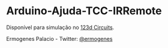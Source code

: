 # Arduino-Ajuda-TCC-IRRemote

Disponível para simulação no [123d Circuits](https://123d.circuits.io/circuits/2347654-irremote-two-numbers-selector).

Ermogenes Palacio - Twitter: [@ermogenes](http://www.twitter.com/ermogenes)
